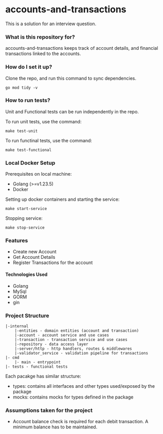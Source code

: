 # accounts-and-transactions
This is a solution for an interview question.

### What is this repository for? ###
accounts-and-transactions keeps track of account details, and financial transactions linked to the accounts.

### How do I set it up? ###
Clone the repo, and run this command to sync dependencies.
```
go mod tidy -v
```

### How to run tests? ###
Unit and Functional tests can be run independently in the repo.

To run unit tests, use the command:
```
make test-unit
```

To run functinal tests, use the command:
```
make test-functional
```

### Local Docker Setup ###

Prerequisites on local machine:
* Golang (>=v1.23.5)
* Docker

Setting up docker containers and starting the service:
```
make start-service
```
Stopping service:
```
make stop-service
```

### Features ###
* Create new Account
* Get Account Details
* Register Transactions for the account

#### Technologies Used ###
* Golang
* MySql
* GORM
* gin

### Project Structure ###

```
|-internal
    |-entities - domain entities (account and transaction)
    |-account - account service and use cases
    |-transaction - transaction service and use cases
    |-repository - data access layer
    |-server/http - http handlers, routes & middlewares
    |-validator_service - validation pipeline for transactions
|- cmd
    |- main - entrypoint
|- tests - functional tests        
```

Each pacakge has similar structure:
* types: contains all interfaces and other types used/exposed by the package
* mocks: contains mocks for types defined in the package

### Assumptions taken for the project ###
* Account balance check is required for each debit transaction. A minimum balance has to be maintained.
